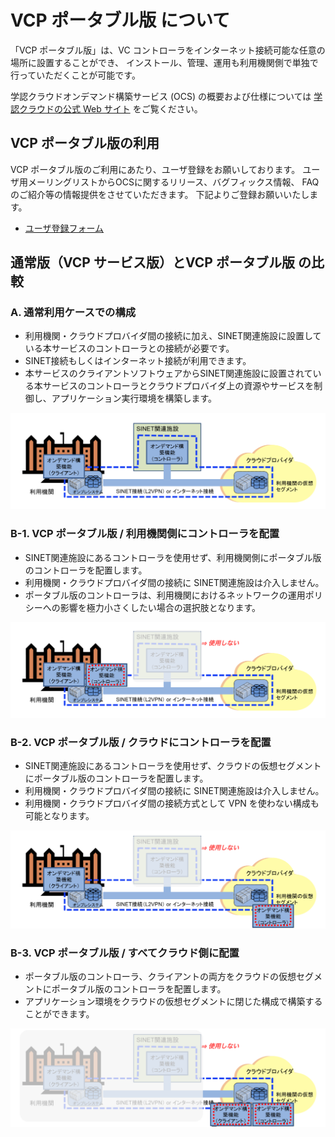 # VCP ポータブル版 について

「VCP ポータブル版」は、VC コントローラをインターネット接続可能な任意の場所に設置することができ、
インストール、管理、運用も利用機関側で単独で行っていただくことが可能です。

学認クラウドオンデマンド構築サービス (OCS) の概要および仕様については [学認クラウドの公式 Web サイト](https://cloud.gakunin.jp/ocs/) をご覧ください。

## VCP ポータブル版の利用

VCP ポータブル版のご利用にあたり、ユーザ登録をお願いしております。
ユーザ用メーリングリストからOCSに関するリリース、バグフィックス情報、 FAQのご紹介等の情報提供をさせていただきます。
下記よりご登録お願いいたします。

- [ユーザ登録フォーム](https://reg.nii.ac.jp/m/ocs_user_registration)

## 通常版（VCP サービス版）とVCP ポータブル版 の比較

### A. 通常利用ケースでの構成

- 利用機関・クラウドプロバイダ間の接続に加え、SINET関連施設に設置している本サービスのコントローラとの接続が必要です。
- SINET接続もしくはインターネット接続が利用できます。
- 本サービスのクライアントソフトウェアからSINET関連施設に設置されている本サービスのコントローラとクラウドプロバイダ上の資源やサービスを制御し、アプリケーション実行環境を構築します。

![](./media/ocs-figure_01.png)

### B-1. VCP ポータブル版 / 利用機関側にコントローラを配置

- SINET関連施設にあるコントローラを使用せず、利用機関側にポータブル版のコントローラを配置します。
- 利用機関・クラウドプロバイダ間の接続に SINET関連施設は介入しません。
- ポータブル版のコントローラは、利用機関におけるネットワークの運用ポリシーへの影響を極力小さくしたい場合の選択肢となります。

![](./media/ocs-figure_02.png)

### B-2. VCP ポータブル版 / クラウドにコントローラを配置

- SINET関連施設にあるコントローラを使用せず、クラウドの仮想セグメントにポータブル版のコントローラを配置します。
- 利用機関・クラウドプロバイダ間の接続に SINET関連施設は介入しません。
- 利用機関・クラウドプロバイダ間の接続方式として VPN を使わない構成も可能となります。

![](./media/ocs-figure_03.png)

### B-3. VCP ポータブル版 / すべてクラウド側に配置

- ポータブル版のコントローラ、クライアントの両方をクラウドの仮想セグメントにポータブル版のコントローラを配置します。
- アプリケーション環境をクラウドの仮想セグメントに閉じた構成で構築することができます。

![](./media/ocs-figure_04.png)

